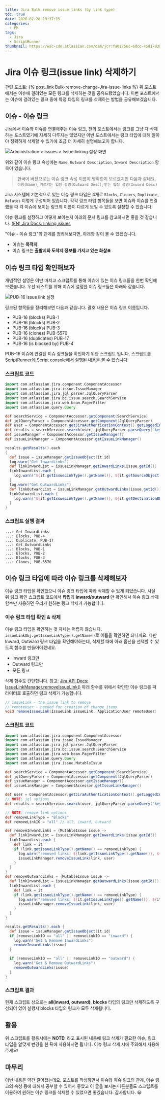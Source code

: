 ```yaml
---
title: Jira Bulk remove issue links (by link type)
toc: true
date: 2020-02-28 19:37:15
categories:
  - PM
tags:
  - Jira
  - ScriptRunner
thumbnail: https://wac-cdn.atlassian.com/dam/jcr:fa01756d-6dcc-45d1-83ab-696fbfeb074f/Jira-icon-blue.svg?cdnVersion=696
---
```


# Jira 이슈 링크(issue link) 삭제하기

관련 포스트: {% post_link Bulk-remove-change-Jira-issue-links %}
위 포스트에서는 이슈에 걸려있는 모든 링크를 삭제하는 것을 공유드렸었습니다.
이번 포스트에서는 이슈에 걸려있는 링크 중에 특정 타입의 링크를 삭제하는 방법을 공유해보겠습니다.

## 이슈 - 이슈 링크

Jira에서 이슈와 이슈를 연결해주는 이슈 링크,
전의 포스트에서는 링크를 그냥 다 삭제하는 포스트였기에 자세히 다루지는 않았지만 이번 포스트에서는 링크 타입에 대해 알아야 정확하게 삭제할 수 있기에 조금 더 자세히 설명해보고자 합니다.

![Administration > issues > Issue linking 설정 화면](https://user-images.githubusercontent.com/5077086/75603626-8ad5e000-5b13-11ea-8e18-3dde7627b794.png)

위와 같이 이슈 링크 속성에는 `Name`, `Outward Description`, `Inward Description` 항목이 있습니다.
> 한국어 버전으로는 이슈 링크 속성 이름이 명확한지 모르겠지만 다음과 같네요. `이름(Name)`, `가르키는 입장 설명(Outward Desc)`, `받는 입장 설명(Inward Desc)`

Jira 시스템에 기본적으로 있는 이슈 링크 타입은 4개로 `Blocks`, `Cloners`, `Duplicate`, `Relates` 이렇게 구성되어 있습니다.
각각 링크 타입 항목들을 보면 이슈와 이슈를 연결했을 때 각 이슈에 보이는 링크의 이름이 다르게 보일 수 있도록 설정할 수 있습니다.

이슈 링크를 설정하고 어떻게 보이는지 아래의 문서 링크를 참고하시면 좋을 것 같습니다.
[(EN) Jira Docs: linking issues](https://confluence.atlassian.com/jiracoreserver/linking-issues-939937913.html)

"이슈 - 이슈 링크"의 관계를 정리해보자면, 아래와 같이 볼 수 있겠습니다.

- 이슈는 **목적지**
- 이슈 링크는 **출발지와 도착지 정보를 가지고 있는 화살표**

## 이슈 링크 타입 확인해보자

개념적인 설명은 이만 마치고 스크립트를 통해 이슈에 있는 이슈 링크들을 한번 확인해보겠습니다.
우선 테스트를 위해 이슈에 설정한 이슈 링크들은 아래와 같습니다.

![PUB-16 issue link 설정](https://user-images.githubusercontent.com/5077086/75604076-5fa1bf80-5b18-11ea-8a20-41cda7e01a67.png)

링크된 항목들을 정리해보면 다음과 같습니다. 괄호 내용은 이슈 링크 이름입니다.

- PUB-16 (blocks) PUB-1
- PUB-16 (blocks) PUB-2
- PUB-16 (blocks) PUB-3
- PUB-16 (clones) PUB-5570
- PUB-16 (duplicates) PUB-17
- PUB-16 (is blocked by) PUB-4

PUB-16 이슈에 연결된 이슈 링크들을 확인하기 위한 스크립트 입니다.
스크립트를 ScriptRunner에 Script console에서 실행된 내용을 볼 수 있습니다.

### 스크립트 코드

```groovy
import com.atlassian.jira.component.ComponentAccessor
import com.atlassian.jira.issue.IssueManager
import com.atlassian.jira.jql.parser.JqlQueryParser
import com.atlassian.jira.bc.issue.search.SearchService
import com.atlassian.jira.web.bean.PagerFilter
import com.atlassian.query.Query

def searchService = ComponentAccessor.getComponent(SearchService)
def jqlQueryParser = ComponentAccessor.getComponent(JqlQueryParser)
def user = ComponentAccessor.getJiraAuthenticationContext().getLoggedInUser()
def results = searchService.search(user, jqlQueryParser.parseQuery("key=PUB-16"), PagerFilter.getUnlimitedFilter())
def issueManager = ComponentAccessor.getIssueManager()
def issueLinkManager = ComponentAccessor.getIssueLinkManager()

results.getResults().each
{
  def issue = issueManager.getIssueObject(it.id)
  log.warn("Get InwardLinks")
  def linkInwardList = issueLinkManager.getInwardLinks(issue.getId())
  linkInwardList.each {
    log.warn("${it.getIssueLinkType().getName()}, ${it.getSourceObject().getKey()}")
  }
  log.warn("Get OutwardLinks")
  def linkOutwardList = issueLinkManager.getOutwardLinks(issue.getId())
  linkOutwardList.each {
    log.warn("${it.getIssueLinkType().getName()}, ${it.getDestinationObject().getKey()}")
  }
}
```

### 스크립트 실행 결과

```log
...: Get InwardLinks
...: Blocks, PUB-4
...: Duplicate, PUB-17
...: Get OutwardLinks
...: Blocks, PUB-1
...: Blocks, PUB-2
...: Blocks, PUB-3
...: Clones, PUB-5570
```

## 이슈 링크 타입에 따라 이슈 링크를 삭제해보자

이슈 링크 타입을 확인했으니 이슈 링크 타입에 따라 삭제할 수 있게 되었습니다.
사실 위 링크 확인 스크립트 코드에서 **타입**과 **inward/outward** 만 확인해서 이슈 링크 삭제 함수만 사용하면 우리가 원하는 링크 삭제가 가능합니다.

### 이슈 링크 타입 확인 & 삭제

이슈 링크 타입을 확인하는 것 자체는 어렵지 않습니다.
`issueLinkObj.getIssueLinkType().getName()`로 이름을 확인하면 되니까요.
다만 Inward, Outward 링크 타입을 확인해야하는데, 삭제할 때에 아래 옵션을 선택할 수 있도록 함수를 만들어야겠네요.

- Inward 링크만
- Outward 링크만
- 모든 링크

삭제 함수도 간단합니다. 참고: [Jira API Docs: IssueLinkManager.removeIssueLink()](https://docs.atlassian.com/software/jira/docs/api/8.5.1/com/atlassian/jira/issue/link/IssueLinkManager.html#removeIssueLink-com.atlassian.jira.issue.link.IssueLink-com.atlassian.jira.user.ApplicationUser-)
아래 함수를 위에서 확인한 이슈 링크를 파라미터로 호출하면 링크 삭제가 가능합니다.

```groovy
// issueLink - the issue link to remove
// remoteUser - needed for creation of change items
void removeIssueLink(IssueLink issueLink, ApplicationUser remoteUser)
```

### 스크립트 코드

```groovy
import com.atlassian.jira.component.ComponentAccessor
import com.atlassian.jira.issue.IssueManager
import com.atlassian.jira.jql.parser.JqlQueryParser
import com.atlassian.jira.bc.issue.search.SearchService
import com.atlassian.jira.web.bean.PagerFilter
import com.atlassian.query.Query
import com.atlassian.jira.issue.MutableIssue

def searchService = ComponentAccessor.getComponent(SearchService)
def jqlQueryParser = ComponentAccessor.getComponent(JqlQueryParser)
def issueManager = ComponentAccessor.getIssueManager()
def issueLinkManager = ComponentAccessor.getIssueLinkManager()

def user = ComponentAccessor.getJiraAuthenticationContext().getLoggedInUser()
// NOTE: jql options
def results = searchService.search(user, jqlQueryParser.parseQuery("key=PUBGTEST-3"), PagerFilter.getUnlimitedFilter())

// NOTE: remove link options
def removeLinkType = "Blocks"
def removeLinkIO = "all" // all, inward, outward

def removeInwardLinks = {MutableIssue issue ->
  def linkInwardList = issueLinkManager.getInwardLinks(issue.getId())
  linkInwardList.each {
    def link = it
    if (link.getIssueLinkType().getName() == removeLinkType) {
      log.warn("removed links: ${link.getIssueLinkType().getName()}, ${link.getSourceObject().getKey()}")
      issueLinkManager.removeIssueLink(link, user)
    }
  }
}
def removeOutwardLinks = {MutableIssue issue ->
  def linkInwardList = issueLinkManager.getOutwardLinks(issue.getId())
  linkInwardList.each {
    def link = it
    if (link.getIssueLinkType().getName() == removeLinkType) {
      log.warn("removed links: ${it.getIssueLinkType().getName()}, ${it.getDestinationObject().getKey()}")
      issueLinkManager.removeIssueLink(link, user)
    }
  }
}

results.getResults().each {
  def issue = issueManager.getIssueObject(it.id)
  if (removeLinkIO == "all" || removeLinkIO == "inward") {
    log.warn("Get & Remove InwardLinks")
    removeInwardLinks(issue)
  }

  if (removeLinkIO == "all" || removeLinkIO == "outward") {
    log.warn("Get & Remove OutwardLinks")
    removeOutwardLinks(issue)
  }
}
```

### 스크립트 결과

현재 스크립트 상으로는 **all(inward, outward)**, **blocks** 타입의 링크만 삭제하도록 구성되어 있어 실행시 blocks 타입의 링크가 모두 삭제됩니다.

## 활용

위 스크립트를 활용시에는 **NOTE:** 라고 표시된 내용에 링크 삭제가 필요한 이슈, 링크 타입을 알맞게 변경을 한 뒤에 사용하시면 됩니다.
이슈 링크 삭제 시에 주의해서 사용해주세요!

## 마무리

이번 내용은 약간 길어졌는데요. 포스트를 작성하면서 이슈와 이슈 링크의 관계, 이슈 링크의 속성 등에 대해서 공부할 수 있어서 좋았고 이 글을 보시는 다른분들도 스크립트를 이용하여 원하는 이슈 링크를 삭제할 수 있었으면 좋겠습니다.
감사합니다. 😀